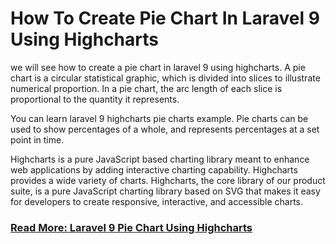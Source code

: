 # How To Create Pie Chart In Laravel 9 Using Highcharts
we will see how to create a pie chart in laravel 9 using highcharts. A pie chart is a circular statistical graphic, which is divided into slices to illustrate numerical proportion. In a pie chart, the arc length of each slice is proportional to the quantity it represents. 

You can learn laravel 9 highcharts pie charts example. Pie charts can be used to show percentages of a whole, and represents percentages at a set point in time.

Highcharts is a pure JavaScript based charting library meant to enhance web applications by adding interactive charting capability. Highcharts provides a wide variety of charts. Highcharts, the core library of our product suite, is a pure JavaScript charting library based on SVG that makes it easy for developers to create responsive, interactive, and accessible charts.

### [Read More: Laravel 9 Pie Chart Using Highcharts](https://websolutionstuff.com/post/how-to-create-pie-chart-in-laravel-9-using-highcharts)

